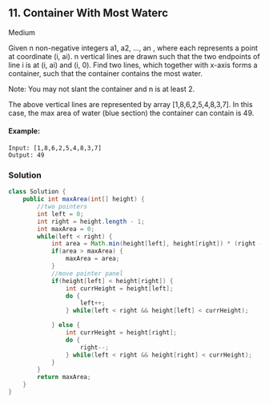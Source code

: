 
## 11. Container With Most Waterc

Medium

Given n non-negative integers a1, a2, ..., an , where each represents a point at coordinate (i, ai). n vertical lines are drawn such that the two endpoints of line i is at (i, ai) and (i, 0). Find two lines, which together with x-axis forms a container, such that the container contains the most water.

Note: You may not slant the container and n is at least 2.

 



The above vertical lines are represented by array [1,8,6,2,5,4,8,3,7]. In this case, the max area of water (blue section) the container can contain is 49.

 

#### Example:
```
Input: [1,8,6,2,5,4,8,3,7]
Output: 49
```

### Solution
```Java
class Solution {
    public int maxArea(int[] height) {
        //two pointers
        int left = 0;
        int right = height.length - 1;
        int maxArea = 0;
        while(left < right) {
            int area = Math.min(height[left], height[right]) * (right - left);
            if(area > maxArea) {
                maxArea = area;
            }
            //move pointer panel
            if(height[left] < height[right]) {
                int currHeight = height[left];
                do {
                    left++;
                } while(left < right && height[left] < currHeight);

            } else {
                int currHeight = height[right];
                do {
                    right--;
                } while(left < right && height[right] < currHeight);
            }
        }
        return maxArea;
    }
}
```
